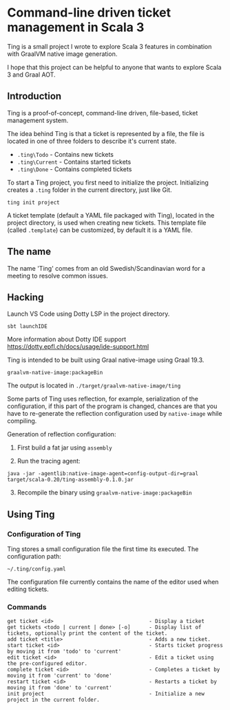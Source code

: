 # Command-line driven ticket management in Scala 3
Ting is a small project I wrote to explore Scala 3 features in combination with GraalVM native image generation.

I hope that this project can be helpful to anyone that wants to explore Scala 3 and Graal AOT.

## Introduction

Ting is a proof-of-concept, command-line driven, file-based, ticket management system. 

The idea behind Ting is that a ticket is represented by a file, the file is located in one of three folders to describe it's current state. 

 - `.ting\Todo` - Contains new tickets
 - `.ting\Current` - Contains started tickets 
 - `.ting\Done` - Contains completed tickets

To start a Ting project, you first need to initialize the project. Initializing creates a `.ting` folder in the current directory, just like Git.

`ting init project`

A ticket template (default a YAML file packaged with Ting), located in the project directory, is used when creating new tickets. This template file (called `.template`) can be customized, by default it is a YAML file.

## The name

The name 'Ting' comes from an old Swedish/Scandinavian word for a meeting to resolve common issues.

## Hacking

Launch VS Code using Dotty LSP in the project directory.

    sbt launchIDE

More information about Dotty IDE support
https://dotty.epfl.ch/docs/usage/ide-support.html

Ting is intended to be built using Graal native-image using Graal 19.3.

    graalvm-native-image:packageBin

The output is located in `./target/graalvm-native-image/ting`

Some parts of Ting uses reflection, for example, serialization of the configuration, if this part of the program is changed, chances are that you have to re-generate the reflection configuration used by `native-image` while compiling.

Generation of reflection configuration:

1. First build a fat jar using `assembly`

2. Run the tracing agent:

`java -jar -agentlib:native-image-agent=config-output-dir=graal target/scala-0.20/ting-assembly-0.1.0.jar`

3. Recompile the binary using `graalvm-native-image:packageBin`

## Using Ting

### Configuration of Ting

Ting stores a small configuration file the first time its executed. 
The configuration path:

    ~/.ting/config.yaml

The configuration file currently contains the name of the editor used when editing tickets.

### Commands

	get ticket <id>                               - Display a ticket
	get tickets <todo | current | done> [-o]      - Display list of tickets, optionally print the content of the ticket.
	add ticket <title>                            - Adds a new ticket.
	start ticket <id>                             - Starts ticket progress by moving it from 'todo' to 'current'
	edit ticket <id>                              - Edit a ticket using the pre-configured editor.
	complete ticket <id>                          - Completes a ticket by moving it from 'current' to 'done'
	restart ticket <id>                           - Restarts a ticket by moving it from 'done' to 'current'
	init project                                  - Initialize a new project in the current folder.
